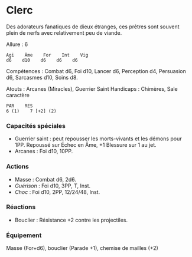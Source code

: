 # Clerc
Des adorateurs fanatiques de dieux étranges, ces prêtres sont souvent plein de nerfs avec relativement peu de viande.

Allure : 6    

    Agi    Âme    For    Int    Vig
    d6    d10    d6    d6    d6

Compétences : Combat d6, Foi d10, Lancer d6, Perception d4, Persuasion d6, Sarcasmes d10, Soins d8.

Atouts : Arcanes (Miracles), Guerrier Saint
Handicaps : Chimères, Sale caractère

    PAR    RES
    6 (1)    7 [+2] (2) 
### Capacités spéciales
- Guerrier saint : peut repousser les morts-vivants et les démons pour 1PP. Repoussé sur Échec en Âme, +1 Blessure sur 1 au jet.
- Arcanes : Foi d10, 10PP.


### Actions
- Masse : Combat d6, 2d6.
- _Guérison_ : Foi d10, 3PP, T, Inst.
- _Choc_ : Foi d10, 2PP, 12/24/48, Inst.

### Réactions
- Bouclier : Résistance +2 contre les projectiles.

### Équipement
Masse (For+d6), bouclier (Parade +1), chemise de mailles (+2)
